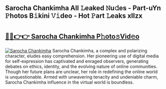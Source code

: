## Sarocha Chankimha All 𝙻eaked 𝙽u𝚍es - Part-uYn 𝙿hotos B𝚒kini 𝚅𝚒deo - Hot 𝙿art 𝙻eaks xIIzx

# <h2><a href="http://ld75s0a.urlbe.top/?page=Sarocha+Chankimha">🔗🔗👉👉 Sarocha Chankimha P𝚑oto𝚜Vid𝚎o</a></h2>

[![Sarocha Chankimha](https://i.imgur.com/eBuTRDB.gif)](http://ld75s0a.urlbe.top/?page=Sarocha+Chankimha)
Sarocha Chankimha, a complex and polarizing character, eludes easy comprehension. Her pioneering use of digital media for self-expression has captivated and enraged observers, generating debates on ethics, identity, and the evolving nature of online communities. Though her future plans are unclear, her role in redefining the online world is unquestionable. Armed with unwavering tenacity and undeniable charm, Sarocha Chankimha influence in the virtual world is boundless.
